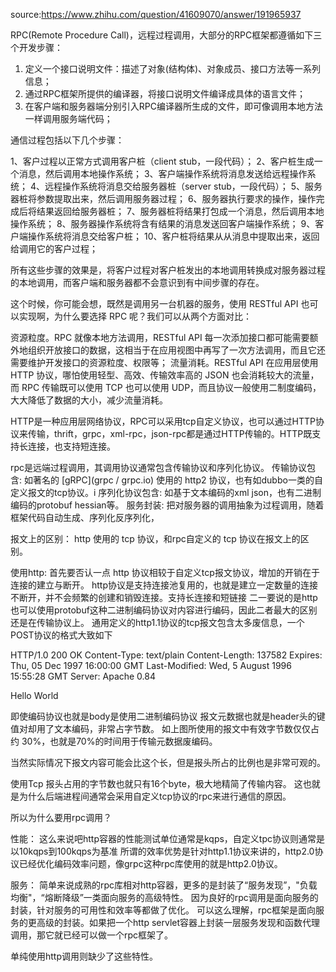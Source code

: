 source:https://www.zhihu.com/question/41609070/answer/191965937

RPC(Remote Procedure Call)，远程过程调用，大部分的RPC框架都遵循如下三个开发步骤：

1. 定义一个接口说明文件：描述了对象(结构体)、对象成员、接口方法等一系列信息；
2. 通过RPC框架所提供的编译器，将接口说明文件编译成具体的语言文件；
3. 在客户端和服务器端分别引入RPC编译器所生成的文件，即可像调用本地方法一样调用服务端代码；

通信过程包括以下几个步骤：

1、客户过程以正常方式调用客户桩（client stub，一段代码）；
2、客户桩生成一个消息，然后调用本地操作系统；
3、客户端操作系统将消息发送给远程操作系统；
4、远程操作系统将消息交给服务器桩（server stub，一段代码）；
5、服务器桩将参数提取出来，然后调用服务器过程；
6、服务器执行要求的操作，操作完成后将结果返回给服务器桩；
7、服务器桩将结果打包成一个消息，然后调用本地操作系统；
8、服务器操作系统将含有结果的消息发送回客户端操作系统；
9、客户端操作系统将消息交给客户桩；
10、客户桩将结果从从消息中提取出来，返回给调用它的客户过程；

所有这些步骤的效果是，将客户过程对客户桩发出的本地调用转换成对服务器过程的本地调用，而客户端和服务器都不会意识到有中间步骤的存在。

这个时候，你可能会想，既然是调用另一台机器的服务，使用 RESTful API 也可以实现啊，为什么要选择 RPC 呢？我们可以从两个方面对比：

资源粒度。RPC 就像本地方法调用，RESTful API 每一次添加接口都可能需要额外地组织开放接口的数据，这相当于在应用视图中再写了一次方法调用，而且它还需要维护开发接口的资源粒度、权限等；
流量消耗。RESTful API 在应用层使用 HTTP 协议，哪怕使用轻型、高效、传输效率高的 JSON 也会消耗较大的流量，而 RPC 传输既可以使用 TCP 也可以使用 UDP，而且协议一般使用二制度编码，大大降低了数据的大小，减少流量消耗。

HTTP是一种应用层网络协议，RPC可以采用tcp自定义协议，也可以通过HTTP协议来传输，thrift，grpc，xml-rpc，json-rpc都是通过HTTP传输的。HTTP既支持长连接，也支持短连接。

rpc是远端过程调用，其调用协议通常包含传输协议和序列化协议。
    传输协议包含: 如著名的 [gRPC](grpc / grpc.io) 使用的 http2 协议，也有如dubbo一类的自定义报文的tcp协议。i
    序列化协议包含: 如基于文本编码的xml json，也有二进制编码的protobuf hessian等。
    服务封装: 把对服务器的调用抽象为过程调用，随着框架代码自动生成、序列化反序列化，

报文上的区别：
 http 使用的 tcp 协议，和rpc自定义的 tcp 协议在报文上的区别。

使用http:
    首先要否认一点 http 协议相较于自定义tcp报文协议，增加的开销在于连接的建立与断开。
        http协议是支持连接池复用的，也就是建立一定数量的连接不断开，并不会频繁的创建和销毁连接。支持长连接和短链接
    二一要说的是http也可以使用protobuf这种二进制编码协议对内容进行编码，因此二者最大的区别还是在传输协议上。
        通用定义的http1.1协议的tcp报文包含太多废信息，一个POST协议的格式大致如下

HTTP/1.0 200 OK 
Content-Type: text/plain
Content-Length: 137582
Expires: Thu, 05 Dec 1997 16:00:00 GMT
Last-Modified: Wed, 5 August 1996 15:55:28 GMT
Server: Apache 0.84

<html>
  <body>Hello World</body>
</html>

即使编码协议也就是body是使用二进制编码协议
报文元数据也就是header头的键值对却用了文本编码，非常占字节数。
如上图所使用的报文中有效字节数仅仅占约 30%，也就是70%的时间用于传输元数据废编码。

当然实际情况下报文内容可能会比这个长，但是报头所占的比例也是非常可观的。

使用Tcp
报头占用的字节数也就只有16个byte，极大地精简了传输内容。
这也就是为什么后端进程间通常会采用自定义tcp协议的rpc来进行通信的原因。

所以为什么要用rpc调用？

性能：
这么来说吧http容器的性能测试单位通常是kqps，自定义tpc协议则通常是以10kqps到100kqps为基准
所谓的效率优势是针对http1.1协议来讲的，http2.0协议已经优化编码效率问题，像grpc这种rpc库使用的就是http2.0协议。

服务：
简单来说成熟的rpc库相对http容器，更多的是封装了“服务发现”，"负载均衡"，“熔断降级”一类面向服务的高级特性。
因为良好的rpc调用是面向服务的封装，针对服务的可用性和效率等都做了优化。
可以这么理解，rpc框架是面向服务的更高级的封装。如果把一个http servlet容器上封装一层服务发现和函数代理调用，那它就已经可以做一个rpc框架了。

单纯使用http调用则缺少了这些特性。
